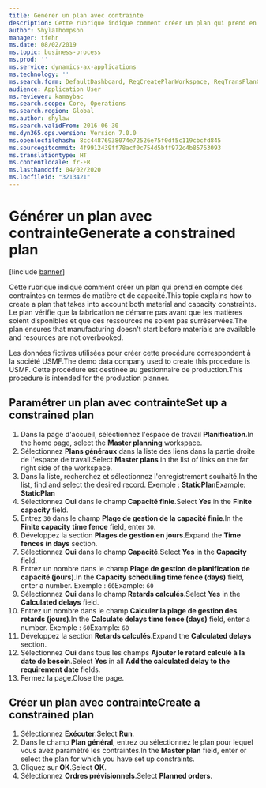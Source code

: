 ```yaml
---
title: Générer un plan avec contrainte
description: Cette rubrique indique comment créer un plan qui prend en compte des contraintes en termes de matière et de capacité.
author: ShylaThompson
manager: tfehr
ms.date: 08/02/2019
ms.topic: business-process
ms.prod: ''
ms.service: dynamics-ax-applications
ms.technology: ''
ms.search.form: DefaultDashboard, ReqCreatePlanWorkspace, ReqTransPlanCard, ReqPlanSched
audience: Application User
ms.reviewer: kamaybac
ms.search.scope: Core, Operations
ms.search.region: Global
ms.author: shylaw
ms.search.validFrom: 2016-06-30
ms.dyn365.ops.version: Version 7.0.0
ms.openlocfilehash: 8cc44876938074e72526e75f0df5c119cbcfd845
ms.sourcegitcommit: 4f9912439ff78acf0c754d5bff972c4b85763093
ms.translationtype: HT
ms.contentlocale: fr-FR
ms.lasthandoff: 04/02/2020
ms.locfileid: "3213421"
---
```

# <a name="generate-a-constrained-plan"></a><span data-ttu-id="c50fd-103">Générer un plan avec contrainte</span><span class="sxs-lookup"><span data-stu-id="c50fd-103">Generate a constrained plan</span></span>

[!include [banner](../../includes/banner.md)]

<span data-ttu-id="c50fd-104">Cette rubrique indique comment créer un plan qui prend en compte des contraintes en termes de matière et de capacité.</span><span class="sxs-lookup"><span data-stu-id="c50fd-104">This topic explains how to create a plan that takes into account both material and capacity constraints.</span></span> <span data-ttu-id="c50fd-105">Le plan vérifie que la fabrication ne démarre pas avant que les matières soient disponibles et que des ressources ne soient pas surréservées.</span><span class="sxs-lookup"><span data-stu-id="c50fd-105">The plan ensures that manufacturing doesn't start before materials are available and resources are not overbooked.</span></span> 

<span data-ttu-id="c50fd-106">Les données fictives utilisées pour créer cette procédure correspondent à la société USMF.</span><span class="sxs-lookup"><span data-stu-id="c50fd-106">The demo data company used to create this procedure is USMF.</span></span> <span data-ttu-id="c50fd-107">Cette procédure est destinée au gestionnaire de production.</span><span class="sxs-lookup"><span data-stu-id="c50fd-107">This procedure is intended for the production planner.</span></span>


## <a name="set-up-a-constrained-plan"></a><span data-ttu-id="c50fd-108">Paramétrer un plan avec contrainte</span><span class="sxs-lookup"><span data-stu-id="c50fd-108">Set up a constrained plan</span></span>
1. <span data-ttu-id="c50fd-109">Dans la page d'accueil, sélectionnez l'espace de travail **Planification**.</span><span class="sxs-lookup"><span data-stu-id="c50fd-109">In the home page, select the **Master planning** workspace.</span></span>
2. <span data-ttu-id="c50fd-110">Sélectionnez **Plans généraux** dans la liste des liens dans la partie droite de l'espace de travail.</span><span class="sxs-lookup"><span data-stu-id="c50fd-110">Select **Master plans** in the list of links on the far right side of the workspace.</span></span>
3. <span data-ttu-id="c50fd-111">Dans la liste, recherchez et sélectionnez l'enregistrement souhaité.</span><span class="sxs-lookup"><span data-stu-id="c50fd-111">In the list, find and select the desired record.</span></span> <span data-ttu-id="c50fd-112">Exemple : **StaticPlan**</span><span class="sxs-lookup"><span data-stu-id="c50fd-112">Example: **StaticPlan**</span></span>  
4. <span data-ttu-id="c50fd-113">Sélectionnez **Oui** dans le champ **Capacité finie**.</span><span class="sxs-lookup"><span data-stu-id="c50fd-113">Select **Yes** in the **Finite capacity** field.</span></span>
5. <span data-ttu-id="c50fd-114">Entrez `30` dans le champ **Plage de gestion de la capacité finie**.</span><span class="sxs-lookup"><span data-stu-id="c50fd-114">In the **Finite capacity time fence** field, enter `30`.</span></span>
6. <span data-ttu-id="c50fd-115">Développez la section **Plages de gestion en jours**.</span><span class="sxs-lookup"><span data-stu-id="c50fd-115">Expand the **Time fences in days** section.</span></span>
7. <span data-ttu-id="c50fd-116">Sélectionnez **Oui** dans le champ **Capacité**.</span><span class="sxs-lookup"><span data-stu-id="c50fd-116">Select **Yes** in the **Capacity** field.</span></span>
8. <span data-ttu-id="c50fd-117">Entrez un nombre dans le champ **Plage de gestion de planification de capacité (jours)**.</span><span class="sxs-lookup"><span data-stu-id="c50fd-117">In the **Capacity scheduling time fence (days)** field, enter a number.</span></span> <span data-ttu-id="c50fd-118">Exemple : `60`</span><span class="sxs-lookup"><span data-stu-id="c50fd-118">Example: `60`</span></span>  
9. <span data-ttu-id="c50fd-119">Sélectionnez **Oui** dans le champ **Retards calculés**.</span><span class="sxs-lookup"><span data-stu-id="c50fd-119">Select **Yes** in the **Calculated delays** field.</span></span>
10. <span data-ttu-id="c50fd-120">Entrez un nombre dans le champ **Calculer la plage de gestion des retards (jours)**.</span><span class="sxs-lookup"><span data-stu-id="c50fd-120">In the **Calculate delays time fence (days)** field, enter a number.</span></span> <span data-ttu-id="c50fd-121">Exemple : `60`</span><span class="sxs-lookup"><span data-stu-id="c50fd-121">Example: `60`</span></span> 
11. <span data-ttu-id="c50fd-122">Développez la section **Retards calculés**.</span><span class="sxs-lookup"><span data-stu-id="c50fd-122">Expand the **Calculated delays** section.</span></span>
12. <span data-ttu-id="c50fd-123">Sélectionnez **Oui** dans tous les champs **Ajouter le retard calculé à la date de besoin**.</span><span class="sxs-lookup"><span data-stu-id="c50fd-123">Select **Yes** in all **Add the calculated delay to the requirement date** fields.</span></span>
13. <span data-ttu-id="c50fd-124">Fermez la page.</span><span class="sxs-lookup"><span data-stu-id="c50fd-124">Close the page.</span></span>

## <a name="create-a-constrained-plan"></a><span data-ttu-id="c50fd-125">Créer un plan avec contrainte</span><span class="sxs-lookup"><span data-stu-id="c50fd-125">Create a constrained plan</span></span>
1. <span data-ttu-id="c50fd-126">Sélectionnez **Exécuter**.</span><span class="sxs-lookup"><span data-stu-id="c50fd-126">Select **Run**.</span></span>
2. <span data-ttu-id="c50fd-127">Dans le champ **Plan général**, entrez ou sélectionnez le plan pour lequel vous avez paramétré les contraintes.</span><span class="sxs-lookup"><span data-stu-id="c50fd-127">In the **Master plan** field, enter or select the plan for which you have set up constraints.</span></span>  
3. <span data-ttu-id="c50fd-128">Cliquez sur **OK**.</span><span class="sxs-lookup"><span data-stu-id="c50fd-128">Select **OK**.</span></span>
4. <span data-ttu-id="c50fd-129">Sélectionnez **Ordres prévisionnels**.</span><span class="sxs-lookup"><span data-stu-id="c50fd-129">Select **Planned orders**.</span></span>


